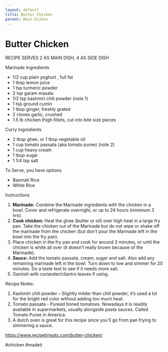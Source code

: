```yaml
---
layout: default
title: Butter Chicken
parent: Main Dishes
---
```


# Butter Chicken

RECIPE SERVES 2 AS MAIN DISH, 4 AS SIDE DISH

Marinade Ingredients
- 1/2 cup plain yoghurt , full fat
- 1 tbsp lemon juice
- 1 tsp turmeric powder
- 2 tsp garam masala
- 1/2 tsp kashmiri chili powder (note 1)
- 1 tsp ground cumin
- 1 tbsp ginger, freshly grated
- 2 cloves garlic, crushed
- 1.5 lb chicken thigh fillets, cut into bite size pieces

Curry Ingredients
- 2 tbsp ghee, or 1 tbsp vegetable oil
- 1 cup tomato passata (aka tomato puree) (note 2)
- 1 cup heavy cream
- 1 tbsp sugar
- 1 1/4 tsp salt

To Serve, you have options
* Basmati Rice
* White Rice

Instructions
1. **Marinade:** Combine the Marinade ingredients with the chicken in a bowl. Cover and refrigerate overnight, or up to 24 hours (minimum 3 hrs).
2. **Cook chicken:** Heat the ghee (butter or oil) over high heat in a large fry pan. Take the chicken out of the Marinade but do not wipe or shake off the marinade from the chicken (but don’t pour the Marinade left in the bowl into the fry pan). 
3. Place chicken in the fry pan and cook for around 3 minutes, or until the chicken is white all over (it doesn’t really brown because of the Marinade).
4. **Sauce:** Add the tomato passata, cream, sugar and salt. Also add any remaining marinade left in the bowl. Turn down to low and simmer for 20 minutes. Do a taste test to see if it needs more salt.
5. Garnish with coriander/cilantro leaves if using.

Recipe Notes:
1. Kashmiri chili powder – Slightly milder than chili powder, it’s used a lot for the bright red color without adding too much heat.
2. Tomato passata - Pureed tinned tomatoes. Nowadays it is readily available in supermarkets, usually alongside pasta sauces. Called Tomato Puree in America.
3. A dutch oven is great for this recipe since you'll go from pan frying to simmering a sauce. 

https://www.recipetineats.com/butter-chicken/

#chicken #madeit

